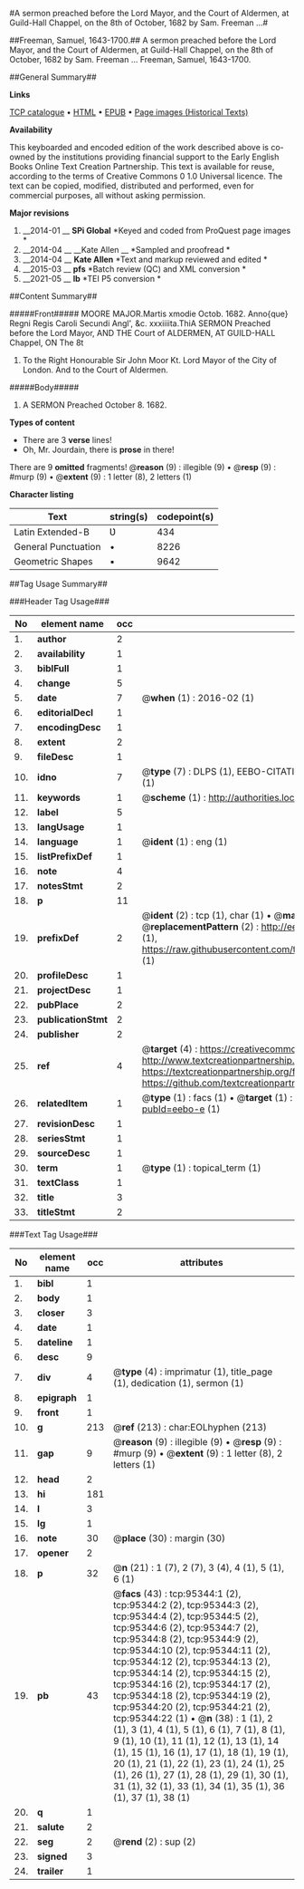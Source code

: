 #A sermon preached before the Lord Mayor, and the Court of Aldermen, at Guild-Hall Chappel, on the 8th of October, 1682 by Sam. Freeman ...#

##Freeman, Samuel, 1643-1700.##
A sermon preached before the Lord Mayor, and the Court of Aldermen, at Guild-Hall Chappel, on the 8th of October, 1682 by Sam. Freeman ...
Freeman, Samuel, 1643-1700.

##General Summary##

**Links**

[TCP catalogue](http://www.ota.ox.ac.uk/tcp/)  • 
[HTML](http://tei.it.ox.ac.uk/tcp/Texts-HTML/free/A40/A40430.html)  • 
[EPUB](http://tei.it.ox.ac.uk/tcp/Texts-EPUB/free/A40/A40430.epub) • 
[Page images (Historical Texts)](https://historicaltexts.jisc.ac.uk/eebo-12911898e)

**Availability**

This keyboarded and encoded edition of the work described above is co-owned by the
    institutions providing financial support to the Early English Books Online Text Creation
    Partnership. This text is available for reuse, according to the terms of  Creative Commons 0 1.0 Universal
    licence. The text can be copied, modified, distributed and performed, even for commercial
    purposes, all without asking permission.

**Major revisions**

1. __2014-01 __ __SPi Global__ *Keyed and coded from ProQuest page images *
1. __2014-04 __ __Kate Allen __ *Sampled and proofread *
1. __2014-04 __ __Kate Allen__ *Text and markup reviewed and edited *
1. __2015-03 __ __pfs__ *Batch review (QC) and XML conversion *
1. __2021-05 __ __lb__ *TEI P5 conversion *

##Content Summary##

#####Front#####
MOORE MAJOR.Martis xmodie Octob. 1682. Anno{que} Regni Regis Caroli Secundi Angl', &c. xxxiiiita.ThiA SERMON Preached before the Lord Mayor, AND THE Court of ALDERMEN, AT GUILD-HALL Chappel, ON The 8t
1. To the Right Honourable Sir John Moor Kt. Lord Mayor of the City of London. And to the Court of Aldermen.

#####Body#####

1. A SERMON Preached October 8. 1682.

**Types of content**

  * There are 3 **verse** lines!
  * Oh, Mr. Jourdain, there is **prose** in there!

There are 9 **omitted** fragments! 
 @__reason__ (9) : illegible (9)  •  @__resp__ (9) : #murp (9)  •  @__extent__ (9) : 1 letter (8), 2 letters (1)

**Character listing**


|Text|string(s)|codepoint(s)|
|---|---|---|
|Latin Extended-B|Ʋ|434|
|General Punctuation|•|8226|
|Geometric Shapes|▪|9642|

##Tag Usage Summary##

###Header Tag Usage###

|No|element name|occ|attributes|
|---|---|---|---|
|1.|__author__|2||
|2.|__availability__|1||
|3.|__biblFull__|1||
|4.|__change__|5||
|5.|__date__|7| @__when__ (1) : 2016-02 (1)|
|6.|__editorialDecl__|1||
|7.|__encodingDesc__|1||
|8.|__extent__|2||
|9.|__fileDesc__|1||
|10.|__idno__|7| @__type__ (7) : DLPS (1), EEBO-CITATION (1), VID (1), EEBO-PROQUEST (1), STC (2), OCLC (1)|
|11.|__keywords__|1| @__scheme__ (1) : http://authorities.loc.gov/ (1)|
|12.|__label__|5||
|13.|__langUsage__|1||
|14.|__language__|1| @__ident__ (1) : eng (1)|
|15.|__listPrefixDef__|1||
|16.|__note__|4||
|17.|__notesStmt__|2||
|18.|__p__|11||
|19.|__prefixDef__|2| @__ident__ (2) : tcp (1), char (1)  •  @__matchPattern__ (2) : ([0-9\-]+):([0-9IVX]+) (1), (.+) (1)  •  @__replacementPattern__ (2) : http://eebo.chadwyck.com/downloadtiff?vid=$1&page=$2 (1), https://raw.githubusercontent.com/textcreationpartnership/Texts/master/tcpchars.xml#$1 (1)|
|20.|__profileDesc__|1||
|21.|__projectDesc__|1||
|22.|__pubPlace__|2||
|23.|__publicationStmt__|2||
|24.|__publisher__|2||
|25.|__ref__|4| @__target__ (4) : https://creativecommons.org/publicdomain/zero/1.0/ (1), http://www.textcreationpartnership.org/docs/. (1), https://textcreationpartnership.org/faq/#faq05 (1), https://github.com/textcreationpartnership (1)|
|26.|__relatedItem__|1| @__type__ (1) : facs (1)  •  @__target__ (1) : https://data.historicaltexts.jisc.ac.uk/view?pubId=eebo-e (1)|
|27.|__revisionDesc__|1||
|28.|__seriesStmt__|1||
|29.|__sourceDesc__|1||
|30.|__term__|1| @__type__ (1) : topical_term (1)|
|31.|__textClass__|1||
|32.|__title__|3||
|33.|__titleStmt__|2||


###Text Tag Usage###

|No|element name|occ|attributes|
|---|---|---|---|
|1.|__bibl__|1||
|2.|__body__|1||
|3.|__closer__|3||
|4.|__date__|1||
|5.|__dateline__|1||
|6.|__desc__|9||
|7.|__div__|4| @__type__ (4) : imprimatur (1), title_page (1), dedication (1), sermon (1)|
|8.|__epigraph__|1||
|9.|__front__|1||
|10.|__g__|213| @__ref__ (213) : char:EOLhyphen (213)|
|11.|__gap__|9| @__reason__ (9) : illegible (9)  •  @__resp__ (9) : #murp (9)  •  @__extent__ (9) : 1 letter (8), 2 letters (1)|
|12.|__head__|2||
|13.|__hi__|181||
|14.|__l__|3||
|15.|__lg__|1||
|16.|__note__|30| @__place__ (30) : margin (30)|
|17.|__opener__|2||
|18.|__p__|32| @__n__ (21) : 1 (7), 2 (7), 3 (4), 4 (1), 5 (1), 6 (1)|
|19.|__pb__|43| @__facs__ (43) : tcp:95344:1 (2), tcp:95344:2 (2), tcp:95344:3 (2), tcp:95344:4 (2), tcp:95344:5 (2), tcp:95344:6 (2), tcp:95344:7 (2), tcp:95344:8 (2), tcp:95344:9 (2), tcp:95344:10 (2), tcp:95344:11 (2), tcp:95344:12 (2), tcp:95344:13 (2), tcp:95344:14 (2), tcp:95344:15 (2), tcp:95344:16 (2), tcp:95344:17 (2), tcp:95344:18 (2), tcp:95344:19 (2), tcp:95344:20 (2), tcp:95344:21 (2), tcp:95344:22 (1)  •  @__n__ (38) : 1 (1), 2 (1), 3 (1), 4 (1), 5 (1), 6 (1), 7 (1), 8 (1), 9 (1), 10 (1), 11 (1), 12 (1), 13 (1), 14 (1), 15 (1), 16 (1), 17 (1), 18 (1), 19 (1), 20 (1), 21 (1), 22 (1), 23 (1), 24 (1), 25 (1), 26 (1), 27 (1), 28 (1), 29 (1), 30 (1), 31 (1), 32 (1), 33 (1), 34 (1), 35 (1), 36 (1), 37 (1), 38 (1)|
|20.|__q__|1||
|21.|__salute__|2||
|22.|__seg__|2| @__rend__ (2) : sup (2)|
|23.|__signed__|3||
|24.|__trailer__|1||
